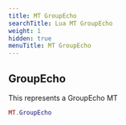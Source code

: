 ```yaml
---
title: MT GroupEcho
searchTitle: Lua MT GroupEcho
weight: 1
hidden: true
menuTitle: MT GroupEcho
---
```

## GroupEcho

This represents a GroupEcho MT
```lua
MT.GroupEcho
```